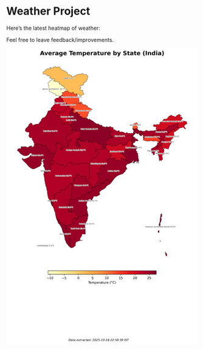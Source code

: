 # Weather Project

Here’s the latest heatmap of weather:

Feel free to leave feedback/improvements.

![India Heatmap](docs/assets/india_heatmap.png?v=F3CC69)
